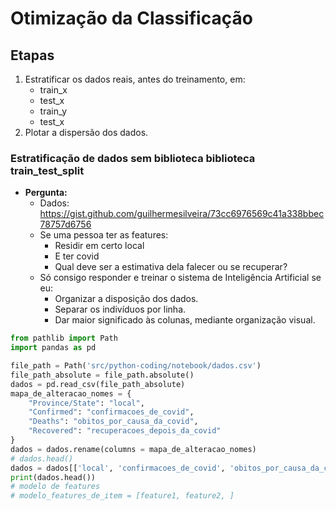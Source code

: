 # Otimização da Classificação

## Etapas
1. Estratificar os dados reais, antes do treinamento, em:
    - train_x
    - test_x
    - train_y
    - test_x
2. Plotar a dispersão dos dados.

### Estratificação de dados sem biblioteca biblioteca train_test_split
- **Pergunta:**
    - Dados: https://gist.github.com/guilhermesilveira/73cc6976569c41a338bbec78757d6756
    - Se uma pessoa ter as features:
        - Residir em certo local
        - E ter covid
        - Qual deve ser a estimativa dela falecer ou se recuperar?
    - Só consigo responder e treinar o sistema de Inteligência Artificial se eu:
        - Organizar a disposição dos dados.
        - Separar os indivíduos por linha.
        - Dar maior significado às colunas, mediante organização visual.
```python
from pathlib import Path
import pandas as pd

file_path = Path('src/python-coding/notebook/dados.csv')
file_path_absolute = file_path.absolute()
dados = pd.read_csv(file_path_absolute)
mapa_de_alteracao_nomes = {
    "Province/State": "local",
    "Confirmed": "confirmacoes_de_covid",
    "Deaths": "obitos_por_causa_da_covid",
    "Recovered": "recuperacoes_depois_da_covid"
}
dados = dados.rename(columns = mapa_de_alteracao_nomes)
# dados.head()
dados = dados[['local', 'confirmacoes_de_covid', 'obitos_por_causa_da_covid', 'recuperacoes_depois_da_covid']]
print(dados.head())
# modelo de features
# modelo_features_de_item = [feature1, feature2, ]

```  

